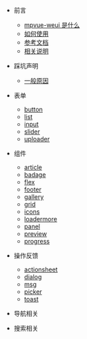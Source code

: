 * 前言

  * [mpvue-weui 是什么](README.md)
  * [如何使用](how-to-use.md)
  * [参考文档](reference-documents.md)
  * [相关说明](instructions.md)

* 踩坑声明
  * [一般原因](reasons.md)

* 表单

  * [button](button.md)
  * [list](list.md)
  * [input](input.md)
  * [slider](slider.md)
  * [uploader](uploader.md)

* 组件
  * [article](article.md)
  * [badage](badage.md)
  * [flex](flex.md)
  * [footer](footer.md)
  * [gallery](gallery.md)
  * [grid](grid.md)
  * [icons](icons.md)
  * [loadermore](loadmore.md)
  * [panel](panel.md)
  * [preview](preview.md)
  * [progress](progress.md)

* 操作反馈
  * [actionsheet](action-sheet.md)
  * [dialog](dialog.md)
  * [msg](msg.md)
  * [picker](picker.md)
  * [toast](toast.md)

* 导航相关

* 搜索相关
